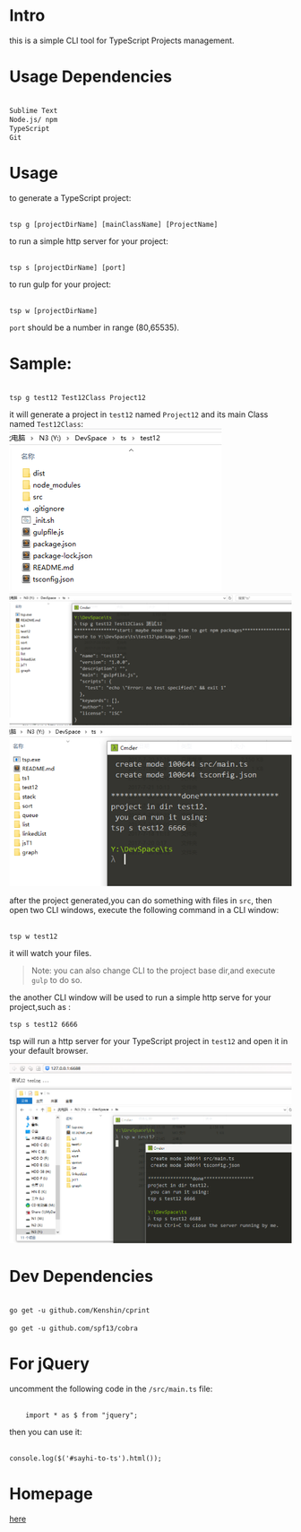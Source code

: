 # Intro

this is a simple CLI tool for TypeScript Projects management.

# Usage Dependencies

```

Sublime Text
Node.js/ npm
TypeScript
Git

```


# Usage

to generate a TypeScript project:

```

tsp g [projectDirName] [mainClassName] [ProjectName]

```

to run a simple http server for your project:

```

tsp s [projectDirName] [port]

```

to run gulp for your project:
```

tsp w [projectDirName]

```

`port` should be a number  in range (80,65535).



# Sample:

```

tsp g test12 Test12Class Project12

```

it will generate a project in `test12` named `Project12` and  its main Class named `Test12Class`:
![a screenshot of a TypeScript Project](https://raw.githubusercontent.com/suifengtec/tsp/master/screenshot-1.png)
![a screenshot of a TypeScript Project](https://raw.githubusercontent.com/suifengtec/tsp/master/screenshot-2.png)
![a screenshot of a TypeScript Project](https://raw.githubusercontent.com/suifengtec/tsp/master/screenshot-3.png)


after the project generated,you can do something with files in `src`, then open two CLI windows, execute the following command in a CLI window:

```

tsp w test12

```
it will watch your files.

> Note: you can also change CLI to the project base dir,and execute `gulp` to do so.

the another CLI window will be used to run a simple http serve for your project,such as :

```
tsp s test12 6666
```

tsp will run a http server for your TypeScript project in `test12` and open it in your default browser.

![a screenshot of a TypeScript Project](https://raw.githubusercontent.com/suifengtec/tsp/master/screenshot-4.png)


# Dev Dependencies

```

go get -u github.com/Kenshin/cprint

go get -u github.com/spf13/cobra

```


# For jQuery

uncomment the following code in the `/src/main.ts` file:
```

    import * as $ from "jquery";

```

then you can use it:
```

console.log($('#sayhi-to-ts').html());

```


# Homepage

[here](http://coolwp.com/cli-tool-typescript-projects.html)